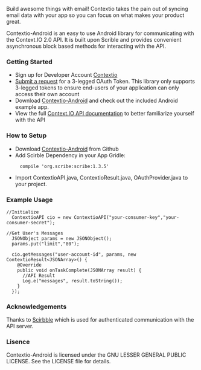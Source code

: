 Build awesome things with email! Contextio takes the pain out of syncing email data with your app so you can focus on what makes your product great.

Contextio-Android is an easy to use Android library for communicating with the Context.IO 2.0 API. It is built upon Scrible and provides convenient asynchronous block based methods for interacting with the API.

### Getting Started

* Sign up for Developer Account [Contextio](https://context.io)
* [Submit a request](http://support.context.io/hc/en-us/requests/new) for a 3-legged OAuth Token. This library only supports 3-legged tokens to ensure end-users of your application can only access their own account
* Download [Contextio-Android](https://github.com/rishijash/Contextio-Android) and check out the included Android example app.
* View the full [Context.IO API documentation](https://context.io/docs/2.0) to better familiarize yourself with the API

### How to Setup

* Download [Contextio-Android](https://github.com/rishijash/Contextio-Android) from Github
* Add Scirble Dependency in your App Gridle:
```
     compile 'org.scribe:scribe:1.3.5'
```
* Import ContextioAPI.java, ContextioResult.java, OAuthProvider.java to your project.

### Example Usage

```
//Initialize
  ContextioAPI cio = new ContextioAPI("your-consumer-key","your-consumer-secret");
  
//Get User's Messages
  JSONObject params = new JSONObject();
  params.put("limit","80");

  cio.getMessages("user-account-id", params, new ContextioResult<JSONArray>() {
    @Override
    public void onTaskComplete(JSONArray result) {
      //API Result
      Log.e("messages", result.toString());
    }
  });

```

### Acknowledgements

Thanks to [Scirbble](https://github.com/scribble) which is used for authenticated communication with the API server.

### Lisence

Contextio-Android is licensed under the GNU LESSER GENERAL PUBLIC LICENSE. See the LICENSE file for details.
